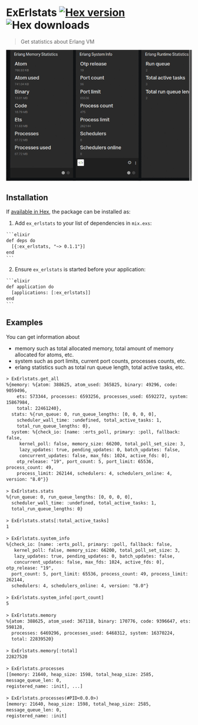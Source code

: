 # ExErlstats [![Hex version](https://img.shields.io/hexpm/v/ex_erlstats.svg "Hex version")](https://hex.pm/packages/ex_erlstats) ![Hex downloads](https://img.shields.io/hexpm/dt/ex_erlstats.svg "Hex downloads")

> Get statistics about Erlang VM

![How It Looks Like](images/erlstats.gif)

## Installation

If [available in Hex](https://hex.pm/docs/publish), the package can be installed as:

  1. Add `ex_erlstats` to your list of dependencies in `mix.exs`:

    ```elixir
    def deps do
      [{:ex_erlstats, "~> 0.1.1"}]
    end
    ```

  2. Ensure `ex_erlstats` is started before your application:

    ```elixir
    def application do
      [applications: [:ex_erlstats]]
    end
    ```

## Examples

You can get information about
- memory such as total allocated memory, total amount of memory allocated for atoms, etc.
- system such as port limits, current port counts, processes counts, etc.
- erlang statistics such as total run queue length, total active tasks, etc.

```shell
> ExErlstats.get_all
%{memory: %{atom: 388625, atom_used: 365825, binary: 49296, code: 9059496,
    ets: 573344, processes: 6593256, processes_used: 6592272, system: 15867984,
    total: 22461240},
  stats: %{run_queue: 0, run_queue_lengths: [0, 0, 0, 0],
    scheduler_wall_time: :undefined, total_active_tasks: 1,
    total_run_queue_lengths: 0},
  system: %{check_io: [name: :erts_poll, primary: :poll, fallback: false,
     kernel_poll: false, memory_size: 66200, total_poll_set_size: 3,
     lazy_updates: true, pending_updates: 0, batch_updates: false,
     concurrent_updates: false, max_fds: 1024, active_fds: 0],
    otp_release: "19", port_count: 5, port_limit: 65536, process_count: 49,
    process_limit: 262144, schedulers: 4, schedulers_online: 4, version: "8.0"}}

> ExErlstats.stats                     
%{run_queue: 0, run_queue_lengths: [0, 0, 0, 0],
  scheduler_wall_time: :undefined, total_active_tasks: 1,
  total_run_queue_lengths: 0}

> ExErlstats.stats[:total_active_tasks]
1

> ExErlstats.system_info
%{check_io: [name: :erts_poll, primary: :poll, fallback: false,
   kernel_poll: false, memory_size: 66200, total_poll_set_size: 3,
   lazy_updates: true, pending_updates: 0, batch_updates: false,
   concurrent_updates: false, max_fds: 1024, active_fds: 0], otp_release: "19",
  port_count: 5, port_limit: 65536, process_count: 49, process_limit: 262144,
  schedulers: 4, schedulers_online: 4, version: "8.0"}

> ExErlstats.system_info[:port_count]
5

> ExErlstats.memory                  
%{atom: 388625, atom_used: 367118, binary: 170776, code: 9396647, ets: 598128,
  processes: 6469296, processes_used: 6468312, system: 16370224,
  total: 22839520}

> ExErlstats.memory[:total]
22827520

> ExErlstats.processes
[[memory: 21640, heap_size: 1598, total_heap_size: 2585, message_queue_len: 0,
registered_name: :init], ...]

> ExErlstats.processes(#PID<0.0.0>)
[memory: 21640, heap_size: 1598, total_heap_size: 2585, message_queue_len: 0,
registered_name: :init]
```
